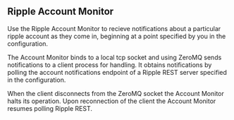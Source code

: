 ## Ripple Account Monitor

Use the Ripple Account Monitor to recieve
notifications about a particular ripple account
as they come in, beginning at a point
specified by you in the configuration.

The Account Monitor binds to a local tcp socket
and using ZeroMQ sends notifications to a client
process for handling. It obtains notifications
by polling the account notifications endpoint of
a Ripple REST server specified in the configuration.

When the client disconnects from the ZeroMQ socket
the Account Monitor halts its operation. Upon
reconnection of the client the Account Monitor
resumes polling Ripple REST.

